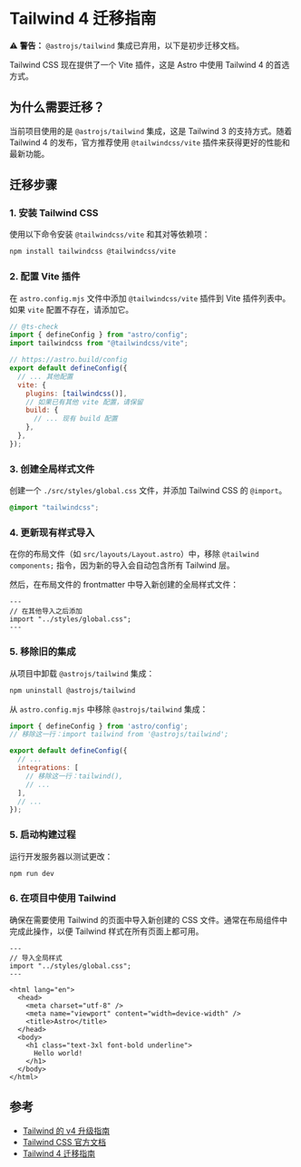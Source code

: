 # Tailwind 4 迁移指南

⚠️ **警告：** `@astrojs/tailwind` 集成已弃用，以下是初步迁移文档。

Tailwind CSS 现在提供了一个 Vite 插件，这是 Astro 中使用 Tailwind 4 的首选方式。

## 为什么需要迁移？

当前项目使用的是 `@astrojs/tailwind` 集成，这是 Tailwind 3 的支持方式。随着 Tailwind 4 的发布，官方推荐使用 `@tailwindcss/vite` 插件来获得更好的性能和最新功能。

## 迁移步骤

### 1. 安装 Tailwind CSS

使用以下命令安装 `@tailwindcss/vite` 和其对等依赖项：

```bash
npm install tailwindcss @tailwindcss/vite
```

### 2. 配置 Vite 插件

在 `astro.config.mjs` 文件中添加 `@tailwindcss/vite` 插件到 Vite 插件列表中。如果 `vite` 配置不存在，请添加它。

```javascript
// @ts-check
import { defineConfig } from "astro/config";
import tailwindcss from "@tailwindcss/vite";

// https://astro.build/config
export default defineConfig({
  // ... 其他配置
  vite: {
    plugins: [tailwindcss()],
    // 如果已有其他 vite 配置，请保留
    build: {
      // ... 现有 build 配置
    },
  },
});
```

### 3. 创建全局样式文件

创建一个 `./src/styles/global.css` 文件，并添加 Tailwind CSS 的 `@import`。

```css
@import "tailwindcss";
```

### 4. 更新现有样式导入

在你的布局文件（如 `src/layouts/Layout.astro`）中，移除 `@tailwind components;` 指令，因为新的导入会自动包含所有 Tailwind 层。

然后，在布局文件的 frontmatter 中导入新创建的全局样式文件：

```astro
---
// 在其他导入之后添加
import "../styles/global.css";
---
```

### 5. 移除旧的集成

从项目中卸载 `@astrojs/tailwind` 集成：

```bash
npm uninstall @astrojs/tailwind
```

从 `astro.config.mjs` 中移除 `@astrojs/tailwind` 集成：

```javascript
import { defineConfig } from 'astro/config';
// 移除这一行：import tailwind from '@astrojs/tailwind';

export default defineConfig({
  // ...
  integrations: [
    // 移除这一行：tailwind(),
    // ...
  ],
  // ...
});
```

### 5. 启动构建过程

运行开发服务器以测试更改：

```bash
npm run dev
```

### 6. 在项目中使用 Tailwind

确保在需要使用 Tailwind 的页面中导入新创建的 CSS 文件。通常在布局组件中完成此操作，以便 Tailwind 样式在所有页面上都可用。

```astro
---
// 导入全局样式
import "../styles/global.css";
---

<html lang="en">
  <head>
    <meta charset="utf-8" />
    <meta name="viewport" content="width=device-width" />
    <title>Astro</title>
  </head>
  <body>
    <h1 class="text-3xl font-bold underline">
      Hello world!
    </h1>
  </body>
</html>
```

## 参考

- [Tailwind 的 v4 升级指南](https://tailwindcss.com/docs/upgrade-guide#changes-from-v3)
- [Tailwind CSS 官方文档](https://tailwindcss.com/docs/installation/framework-guides/astro)
- [Tailwind 4 迁移指南](https://docs.astro.build/en/guides/styling/#tailwind)